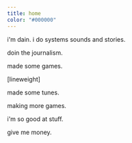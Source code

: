 ```yaml
---
title: home
color: "#000000"
---
```

i'm dain. i do systems sounds and stories.

doin the journalism.

made some games.

[lineweight]

made some tunes.

making more games.

i'm so good at stuff.

give me money.
